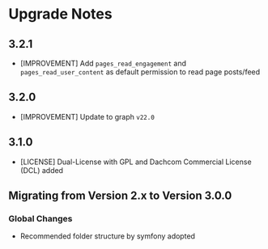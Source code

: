 # Upgrade Notes

## 3.2.1
- [IMPROVEMENT] Add `pages_read_engagement` and `pages_read_user_content` as default permission to read page posts/feed

## 3.2.0
- [IMPROVEMENT] Update to graph `v22.0`

## 3.1.0
- [LICENSE] Dual-License with GPL and Dachcom Commercial License (DCL) added

## Migrating from Version 2.x to Version 3.0.0

### Global Changes
- Recommended folder structure by symfony adopted